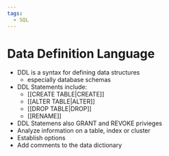 ```yaml
---
tags:
  - SQL
---
```

# Data Definition Language
- DDL is a syntax for defining data structures
	- especially database schemas
- DDL Statements include:
	- [[CREATE TABLE|CREATE]]
	- [[ALTER TABLE|ALTER]]
	- [[DROP TABLE|DROP]]
	- [[RENAME]]
- DDL Statemens also GRANT and REVOKE privieges
- Analyze information on a table, index or cluster
- Establish options
- Add comments to the data dictionary


